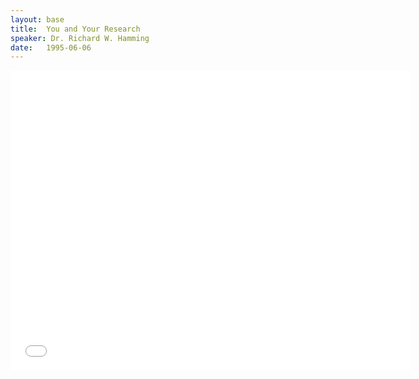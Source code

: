 ```yaml
---
layout: base
title:  You and Your Research
speaker: Dr. Richard W. Hamming
date:   1995-06-06
---
```


<div id="talk-container">
	<iframe width="640" height="480" src="//www.youtube.com/embed/a1zDuOPkMSw" frameborder="0" allowfullscreen></iframe>
</div>